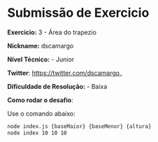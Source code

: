 # Submissão de Exercicio

**Exercicio:** 3 - Área do trapezio

**Nickname:** dscamargo

**Nível Técnico:** - Junior

**Twitter**: https://twitter.com/dscamargo_

**Dificuldade de Resolução:** - Baixa

**Como rodar o desafio**: 

Use o comando abaixo: 
```bash
node index.js {baseMaior} {baseMenor} {altura}
node index 10 10 10
```